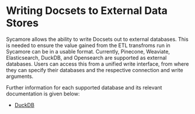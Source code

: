 # Writing Docsets to External Data Stores

Sycamore allows the ability to write Docsets out to external databases. This is needed to ensure the value gained from the ETL transfroms run in Sycamore can be in a usable format. Currently, Pinecone, Weaviate, Elasticsearch, DuckDB, and Opensearch are supported as external databases. Users can access this from a unified write interface, from where they can specify their databases and the respective connection and write arguments.

Further information for each supported database and its relevant documentation is given below:

* [DuckDB](./connectors/duckdb.md)
